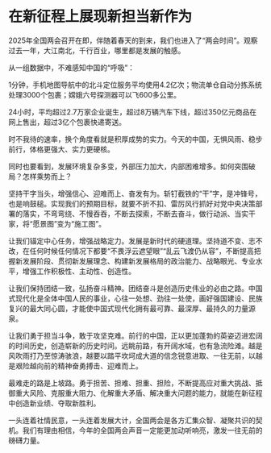 # 在新征程上展现新担当新作为

2025年全国两会召开在即，伴随着春天的到来，我们也进入了“两会时间”。观察过去一年，大江南北，千行百业，哪里都是发展的触感。

从一组数据中，不难感知中国的“呼吸”：

1分钟，手机地图导航中的北斗定位服务平均使用4.2亿次；物流单仓自动分拣系统处理3000个包裹；嫦娥六号探测器可以飞600多公里。

24小时，平均超过2.7万家企业诞生，超过8万辆汽车下线，超过350亿元商品在网上售出，超过3亿个包裹快递寄送。

时不我待的速率，换个角度看就是积厚成势的实力。今天的中国，无惧风雨、稳步前行，体格更强大、实力更硬核。

同时也要看到，发展环境复杂多变，外部压力加大，内部困难增多。如何突围破局？怎样乘势而上？

坚持干字当头，增强信心、迎难而上、奋发有为。斩钉截铁的“干”字，是冲锋号，也是响鼓槌。实现我们的预期目标，就要不折不扣、雷厉风行抓好对党中央决策部署的落实，不弯弯绕、不慢吞吞，不断去探索，不断去奋斗，做行动派、当实干家，将“愿景图”变为“施工图”。

让我们锚定中心任务，增强战略定力。发展是新时代的硬道理。坚持道不变、志不改，在任何时候任何情况下都要“不畏浮云遮望眼”“乱云飞渡仍从容”，不断提高把握新发展阶段、贯彻新发展理念、构建新发展格局的政治能力、战略眼光、专业水平，增强工作积极性、主动性、创造性。

让我们保持团结一致，弘扬奋斗精神。团结奋斗是创造历史伟业的必由之路。中国式现代化是全体中国人民的事业，心往一处想、劲往一处使，画好强国建设、民族复兴的最大同心圆，才能使中国式现代化拥有最可靠、最深厚、最持久的力量源泉。

让我们勇于担当斗争，敢于攻坚克难。前行的中国，正以更加蓬勃的英姿迈进宏阔的时间历史，创造崭新的历史时间。远眺前路，有开阔水域，也有急流险滩。越是风吹雨打乃至惊涛骇浪，越要以踏平坎坷成大道的信念锐意进取、一往无前，以越是艰险越向前的精神奋勇搏击、迎难而上。

最难走的路是上坡路。勇于担苦、担难、担重、担险，不断提高应对重大挑战、抵御重大风险、克服重大阻力、化解重大矛盾、解决重大问题的能力，就能在新征程中创造新业绩、夺取新胜利。

一头连着社情民意，一头连着发展大计，全国两会是各方汇集众智、凝聚共识的契机。我们有理由相信，今年的全国两会声音一定能更加动听响亮，激发一往无前的磅礴力量。
